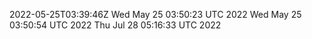 2022-05-25T03:39:46Z
Wed May 25 03:50:23 UTC 2022
Wed May 25 03:50:54 UTC 2022
Thu Jul 28 05:16:33 UTC 2022

